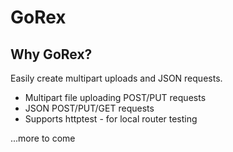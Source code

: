 # GoRex

## Why GoRex?

Easily create multipart uploads and JSON requests.

* Multipart file uploading POST/PUT requests
* JSON POST/PUT/GET requests
* Supports httptest - for local router testing

...more to come


